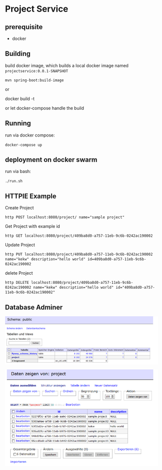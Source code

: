 # Project Service

## prerequisite
* docker

## Building

build docker image, which builds a local docker image named `projectservice:0.0.1-SNAPSHOT`

```
mvn spring-boot:build-image
```

or 

docker build -t 

or let docker-compose handle the build
## Running

run via docker compose:

`docker-compose up`

## deployment on docker swarm

run via bash:

`./run.sh`

## HTTPIE Example
Create Project 
```
http POST localhost:8080/project/ name="sample project"
```

Get Project with example id
```
http GET localhost:8080/project/409ba8d0-a757-11eb-9c6b-0242ac190002
```

Update Project 
```
http PUT localhost:8080/project/409ba8d0-a757-11eb-9c6b-0242ac190002 name="kekw" description="hello world" id=409ba8d0-a757-11eb-9c6b-0242ac190002
```

delete Project 
```
http DELETE localhost:8080/project/409ba8d0-a757-11eb-9c6b-0242ac190002 name="kekw" description="hello world" id="409ba8d0-a757-11eb-9c6b-0242ac190002"
```

## Database Adminer

![adminer 1](/img/adminer_1.png)

![adminer 2](/img/adminer_2.png)